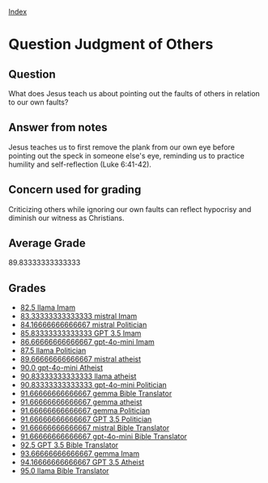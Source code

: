 
[Index](../../index.md)
# Question Judgment of Others
## Question
What does Jesus teach us about pointing out the faults of others in relation to our own faults?

## Answer from notes
Jesus teaches us to first remove the plank from our own eye before pointing out the speck in someone else's eye, reminding us to practice humility and self-reflection (Luke 6:41-42).

## Concern used for grading
Criticizing others while ignoring our own faults can reflect hypocrisy and diminish our witness as Christians.

## Average Grade
89.83333333333333

## Grades
 * [82.5 llama Imam](../answers/llama_Imam/Judgment_of_Others.md)
 * [83.33333333333333 mistral Imam](../answers/mistral_Imam/Judgment_of_Others.md)
 * [84.16666666666667 mistral Politician](../answers/mistral_Politician/Judgment_of_Others.md)
 * [85.83333333333333 GPT 3.5 Imam](../answers/GPT_3.5_Imam/Judgment_of_Others.md)
 * [86.66666666666667 gpt-4o-mini Imam](../answers/gpt-4o-mini_Imam/Judgment_of_Others.md)
 * [87.5 llama Politician](../answers/llama_Politician/Judgment_of_Others.md)
 * [89.66666666666667 mistral atheist](../answers/mistral_atheist/Judgment_of_Others.md)
 * [90.0 gpt-4o-mini Atheist](../answers/gpt-4o-mini_Atheist/Judgment_of_Others.md)
 * [90.83333333333333 llama atheist](../answers/llama_atheist/Judgment_of_Others.md)
 * [90.83333333333333 gpt-4o-mini Politician](../answers/gpt-4o-mini_Politician/Judgment_of_Others.md)
 * [91.66666666666667 gemma Bible Translator](../answers/gemma_Bible_Translator/Judgment_of_Others.md)
 * [91.66666666666667 gemma atheist](../answers/gemma_atheist/Judgment_of_Others.md)
 * [91.66666666666667 gemma Politician](../answers/gemma_Politician/Judgment_of_Others.md)
 * [91.66666666666667 GPT 3.5 Politician](../answers/GPT_3.5_Politician/Judgment_of_Others.md)
 * [91.66666666666667 mistral Bible Translator](../answers/mistral_Bible_Translator/Judgment_of_Others.md)
 * [91.66666666666667 gpt-4o-mini Bible Translator](../answers/gpt-4o-mini_Bible_Translator/Judgment_of_Others.md)
 * [92.5 GPT 3.5 Bible Translator](../answers/GPT_3.5_Bible_Translator/Judgment_of_Others.md)
 * [93.66666666666667 gemma Imam](../answers/gemma_Imam/Judgment_of_Others.md)
 * [94.16666666666667 GPT 3.5 Atheist](../answers/GPT_3.5_Atheist/Judgment_of_Others.md)
 * [95.0 llama Bible Translator](../answers/llama_Bible_Translator/Judgment_of_Others.md)
